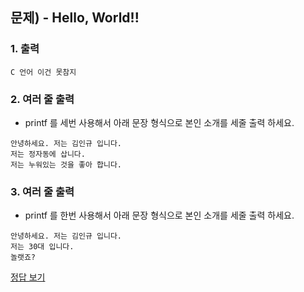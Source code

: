 ## 문제) - Hello, World!!

### 1. 출력
 
```
C 언어 이건 못참지
```

### 2. 여러 줄 출력
* printf 를 세번 사용해서 아래 문장 형식으로 본인 소개를 세줄 출력 하세요.

```
안녕하세요. 저는 김인규 입니다. 
저는 정자동에 삽니다. 
저는 누워있는 것을 좋아 합니다.
```

### 3. 여러 줄 출력
* printf 를 한번 사용해서 아래 문장 형식으로 본인 소개를 세줄 출력 하세요.

```
안녕하세요. 저는 김인규 입니다. 
저는 30대 입니다. 
놀랫죠?
```


[정답 보기](test01.c)

